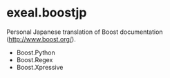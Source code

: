 # exeal.boostjp #

Personal Japanese translation of Boost documentation (http://www.boost.org/).

* Boost.Python
* Boost.Regex
* Boost.Xpressive